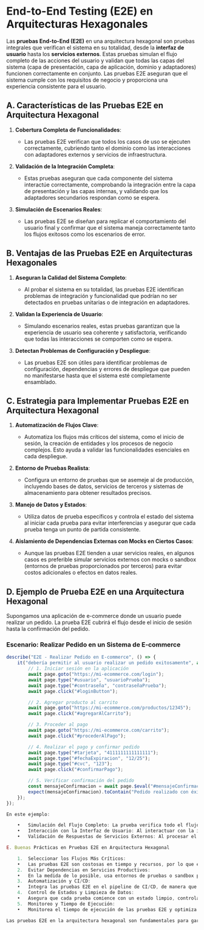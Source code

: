 # End-to-End Testing (E2E) en Arquitecturas Hexagonales

Las **pruebas End-to-End (E2E)** en una arquitectura hexagonal son pruebas integrales que verifican el sistema en su totalidad, desde la **interfaz de usuario** hasta los **servicios externos**. Estas pruebas simulan el flujo completo de las acciones del usuario y validan que todas las capas del sistema (capa de presentación, capa de aplicación, dominio y adaptadores) funcionen correctamente en conjunto. Las pruebas E2E aseguran que el sistema cumple con los requisitos de negocio y proporciona una experiencia consistente para el usuario.

## A. Características de las Pruebas E2E en Arquitectura Hexagonal

1. **Cobertura Completa de Funcionalidades**:

   - Las pruebas E2E verifican que todos los casos de uso se ejecuten correctamente, cubriendo tanto el dominio como las interacciones con adaptadores externos y servicios de infraestructura.

2. **Validación de la Integración Completa**:

   - Estas pruebas aseguran que cada componente del sistema interactúe correctamente, comprobando la integración entre la capa de presentación y las capas internas, y validando que los adaptadores secundarios respondan como se espera.

3. **Simulación de Escenarios Reales**:
   - Las pruebas E2E se diseñan para replicar el comportamiento del usuario final y confirmar que el sistema maneja correctamente tanto los flujos exitosos como los escenarios de error.

## B. Ventajas de las Pruebas E2E en Arquitecturas Hexagonales

1. **Aseguran la Calidad del Sistema Completo**:

   - Al probar el sistema en su totalidad, las pruebas E2E identifican problemas de integración y funcionalidad que podrían no ser detectados en pruebas unitarias o de integración en adaptadores.

2. **Validan la Experiencia de Usuario**:

   - Simulando escenarios reales, estas pruebas garantizan que la experiencia de usuario sea coherente y satisfactoria, verificando que todas las interacciones se comporten como se espera.

3. **Detectan Problemas de Configuración y Despliegue**:
   - Las pruebas E2E son útiles para identificar problemas de configuración, dependencias y errores de despliegue que pueden no manifestarse hasta que el sistema esté completamente ensamblado.

## C. Estrategia para Implementar Pruebas E2E en Arquitectura Hexagonal

1. **Automatización de Flujos Clave**:

   - Automatiza los flujos más críticos del sistema, como el inicio de sesión, la creación de entidades y los procesos de negocio complejos. Esto ayuda a validar las funcionalidades esenciales en cada despliegue.

2. **Entorno de Pruebas Realista**:

   - Configura un entorno de pruebas que se asemeje al de producción, incluyendo bases de datos, servicios de terceros y sistemas de almacenamiento para obtener resultados precisos.

3. **Manejo de Datos y Estados**:

   - Utiliza datos de prueba específicos y controla el estado del sistema al iniciar cada prueba para evitar interferencias y asegurar que cada prueba tenga un punto de partida consistente.

4. **Aislamiento de Dependencias Externas con Mocks en Ciertos Casos**:
   - Aunque las pruebas E2E tienden a usar servicios reales, en algunos casos es preferible simular servicios externos con mocks o sandbox (entornos de pruebas proporcionados por terceros) para evitar costos adicionales o efectos en datos reales.

## D. Ejemplo de Prueba E2E en una Arquitectura Hexagonal

Supongamos una aplicación de e-commerce donde un usuario puede realizar un pedido. La prueba E2E cubrirá el flujo desde el inicio de sesión hasta la confirmación del pedido.

### Escenario: Realizar Pedido en un Sistema de E-commerce

```typescript
describe("E2E - Realizar Pedido en E-commerce", () => {
    it("debería permitir al usuario realizar un pedido exitosamente", async () => {
        // 1. Iniciar sesión en la aplicación
        await page.goto("https://mi-ecommerce.com/login");
        await page.type("#usuario", "usuarioPrueba");
        await page.type("#contraseña", "contraseñaPrueba");
        await page.click("#loginButton");

        // 2. Agregar producto al carrito
        await page.goto("https://mi-ecommerce.com/productos/12345");
        await page.click("#agregarAlCarrito");

        // 3. Proceder al pago
        await page.goto("https://mi-ecommerce.com/carrito");
        await page.click("#procederAlPago");

        // 4. Realizar el pago y confirmar pedido
        await page.type("#tarjeta", "4111111111111111");
        await page.type("#fechaExpiracion", "12/25");
        await page.type("#cvc", "123");
        await page.click("#confirmarPago");

        // 5. Verificar confirmación del pedido
        const mensajeConfirmacion = await page.$eval("#mensajeConfirmacion", el => el.textContent);
        expect(mensajeConfirmacion).toContain("Pedido realizado con éxito");
    });
});

En este ejemplo:

	•	Simulación del Flujo Completo: La prueba verifica todo el flujo, desde el inicio de sesión hasta la confirmación del pedido, validando que cada paso funcione correctamente en conjunto.
	•	Interacción con la Interfaz de Usuario: Al interactuar con la interfaz de usuario, se asegura que los elementos de la UI respondan como el usuario espera.
	•	Validación de Respuestas de Servicios Externos: Al procesar el pago, se valida que el sistema se integre correctamente con el servicio de pago.

E. Buenas Prácticas en Pruebas E2E en Arquitectura Hexagonal

	1.	Seleccionar los Flujos Más Críticos:
	•	Las pruebas E2E son costosas en tiempo y recursos, por lo que es mejor centrarse en los flujos de negocio más críticos.
	2.	Evitar Dependencias en Servicios Productivos:
	•	En la medida de lo posible, usa entornos de pruebas o sandbox para servicios externos, evitando el uso de servicios productivos que puedan generar costos o efectos no deseados.
	3.	Automatización y CI/CD:
	•	Integra las pruebas E2E en el pipeline de CI/CD, de manera que se ejecuten en cada despliegue y aseguren la calidad del sistema antes de su liberación.
	4.	Control de Estados y Limpieza de Datos:
	•	Asegura que cada prueba comience con un estado limpio, controlando y reseteando los datos de prueba entre ejecuciones para evitar interferencias.
	5.	Monitoreo y Tiempo de Ejecución:
	•	Monitorea el tiempo de ejecución de las pruebas E2E y optimiza los flujos para reducir la duración de cada prueba, manteniendo la calidad y eficiencia.

Las pruebas E2E en la arquitectura hexagonal son fundamentales para garantizar que el sistema funcione correctamente en su totalidad, desde la capa de presentación hasta la integración con servicios externos. Aunque son más costosas en términos de tiempo y recursos, las pruebas E2E aseguran que los flujos críticos estén cubiertos y que el sistema ofrezca una experiencia de usuario coherente y satisfactoria.

```
